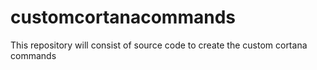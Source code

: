 # customcortanacommands
This repository will consist of source code to create the custom cortana commands
